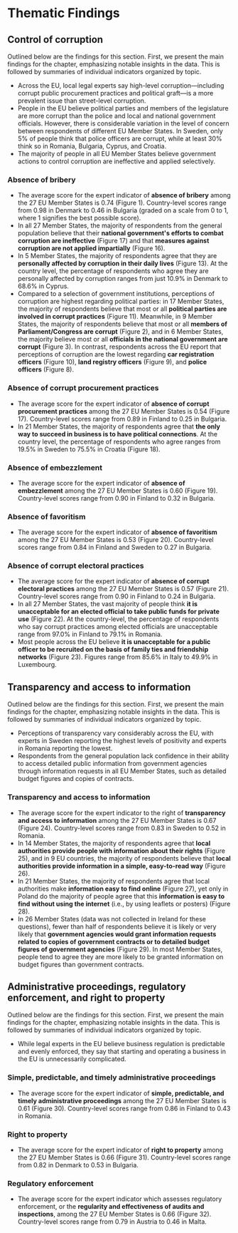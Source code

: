 # Thematic Findings

## Control of corruption

Outlined below are the findings for this section. First, we present the main findings for the chapter, emphasizing notable insights in the data. This is followed by summaries of individual indicators organized by topic.

- Across the EU, local legal experts say high-level corruption—including corrupt public procurement practices and political graft—is a more prevalent issue than street-level corruption.
- People in the EU believe political parties and members of the legislature are more corrupt than the police and local and national government officials. However, there is considerable variation in the level of concern between respondents of different EU Member States. In Sweden, only 5% of people think that police officers are corrupt, while at least 30% think so in Romania, Bulgaria, Cyprus, and Croatia.
- The majority of people in all EU Member States believe government actions to control corruption are ineffective and applied selectively.

### Absence of bribery

- The average score for the expert indicator of **absence of bribery** among the 27 EU Member States is 0.74 (Figure 1). Country-level scores range from 0.98 in Denmark to 0.46 in Bulgaria (graded on a scale from 0 to 1, where 1 signifies the best possible score).
- In all 27 Member States, the majority of respondents from the general population believe that their **national government's efforts to combat corruption are ineffective** (Figure 17) and that **measures against corruption are not applied impartially** (Figure 16).
- In 5 Member States, the majority of respondents agree that they are **personally affected by corruption in their daily lives** (Figure 13). At the country level, the percentage of respondents who agree they are personally affected by corruption ranges from just 10.9% in Denmark to 68.6% in Cyprus.
- Compared to a selection of government institutions, perceptions of corruption are highest regarding political parties: in 17 Member States, the majority of respondents believe that most or all **political parties are involved in corrupt practices** (Figure 11). Meanwhile, in 9 Member States, the majority of respondents believe that most or all **members of Parliament/Congress are corrupt** (Figure 2), and in 6 Member States, the majority believe most or all **officials in the national government are corrupt** (Figure 3). In contrast, respondents across the EU report that perceptions of corruption are the lowest regarding **car registration officers** (Figure 10), **land registry officers** (Figure 9), and **police officers** (Figure 8).

### Absence of corrupt procurement practices

- The average score for the expert indicator of **absence of corrupt procurement practices** among the 27 EU Member States is 0.54 (Figure 17). Country-level scores range from 0.89 in Finland to 0.25 in Bulgaria.
- In 21 Member States, the majority of respondents agree that **the only way to succeed in business is to have political connections**. At the country level, the percentage of respondents who agree ranges from 19.5% in Sweden to 75.5% in Croatia (Figure 18).

### Absence of embezzlement

- The average score for the expert indicator of **absence of embezzlement** among the 27 EU Member States is 0.60 (Figure 19). Country-level scores range from 0.90 in Finland to 0.32 in Bulgaria.

### Absence of favoritism

- The average score for the expert indicator of **absence of favoritism** among the 27 EU Member States is 0.53 (Figure 20). Country-level scores range from 0.84 in Finland and Sweden to 0.27 in Bulgaria.

### Absence of corrupt electoral practices

- The average score for the expert indicator of **absence of corrupt electoral practices** among the 27 EU Member States is 0.57 (Figure 21). Country-level scores range from 0.90 in Finland to 0.24 in Bulgaria.
- In all 27 Member States, the vast majority of people think **it is unacceptable for an elected official to take public funds for private use** (Figure 22). At the country-level, the percentage of respondents who say corrupt practices among elected officials are unacceptable range from 97.0% in Finland to 79.1% in Romania. 
- Most people across the EU believe **it is unacceptable for a public officer to be recruited on the basis of family ties and friendship networks** (Figure 23). Figures range from 85.6% in Italy to 49.9% in Luxembourg.

## Transparency and access to information

Outlined below are the findings for this section. First, we present the main findings for the chapter, emphasizing notable insights in the data. This is followed by summaries of individual indicators organized by topic. 

- Perceptions of transparency vary considerably across the EU, with experts in Sweden reporting the highest levels of positivity and experts in Romania reporting the lowest.
- Respondents from the general population lack confidence in their ability to access detailed public information from government agencies through information requests in all EU Member States, such as detailed budget figures and copies of contracts. 

### Transparency and access to information

- The average score for the expert indicator to the right of **transparency and access to information** among the 27 EU Member States is 0.67 (Figure 24). Country-level scores range from 0.83 in Sweden to 0.52 in Romania.
- In 14 Member States, the majority of respondents agree that **local authorities provide people with information about their rights** (Figure 25), and in 9 EU countries, the majority of respondents believe that **local authorities provide information in a simple, easy-to-read way** (Figure 26).
- In 21 Member States, the majority of respondents agree that local authorities make **information easy to find online** (Figure 27), yet only in Poland do the majority of people agree that this **information is easy to find without using the internet** (i.e., by using leaflets or posters) (Figure 28).
- In 26 Member States (data was not collected in Ireland for these questions), fewer than half of respondents believe it is likely or very likely that **government agencies would grant information requests related to copies of government contracts or to detailed budget figures of government agencies** (Figure 29). In most Member States, people tend to agree they are more likely to be granted information on budget figures than government contracts.

## Administrative proceedings, regulatory enforcement, and right to property

Outlined below are the findings for this section. First, we present the main findings for the chapter, emphasizing notable insights in the data. This is followed by summaries of individual indicators organized by topic. 

- While legal experts in the EU believe business regulation is predictable and evenly enforced, they say that starting and operating a business in the EU is unnecessarily complicated.

### Simple, predictable, and timely administrative proceedings

- The average score for the expert indicator of **simple, predictable, and timely administrative proceedings** among the 27 EU Member States is 0.61 (Figure 30). Country-level scores range from 0.86 in Finland to 0.43 in Romania.

### Right to property

- The average score for the expert indicator of **right to property** among the 27 EU Member States is 0.66 (Figure 31). Country-level scores range from 0.82 in Denmark to 0.53 in Bulgaria.

### Regulatory enforcement

- The average score for the expert indicator which assesses regulatory enforcement, or the **regularity and effectiveness of audits and inspections**, among the 27 EU Member States is 0.66 (Figure 32). Country-level scores range from 0.79 in Austria to 0.46 in Malta.
